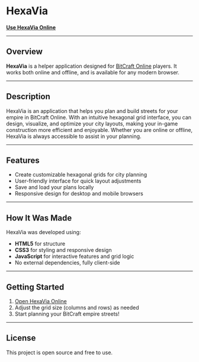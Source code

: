 # HexaVia

[**Use HexaVia Online**](https://onenobeing.github.io/HexaVia/)

---

## Overview

**HexaVia** is a helper application designed for [BitCraft Online](https://bitcraftonline.com/) players. It works both online and offline, and is available for any modern browser.

---

## Description

HexaVia is an application that helps you plan and build streets for your empire in BitCraft Online. With an intuitive hexagonal grid interface, you can design, visualize, and optimize your city layouts, making your in-game construction more efficient and enjoyable. Whether you are online or offline, HexaVia is always accessible to assist in your planning.

---

## Features

- Create customizable hexagonal grids for city planning
- User-friendly interface for quick layout adjustments
- Save and load your plans locally
- Responsive design for desktop and mobile browsers

---

## How It Was Made

HexaVia was developed using:

- **HTML5** for structure
- **CSS3** for styling and responsive design
- **JavaScript** for interactive features and grid logic
- No external dependencies, fully client-side

---

## Getting Started

1. [Open HexaVia Online](https://onenobeing.github.io/HexaVia/)
2. Adjust the grid size (columns and rows) as needed
3. Start planning your BitCraft empire streets!

---

## License

This project is open source and free to use.
